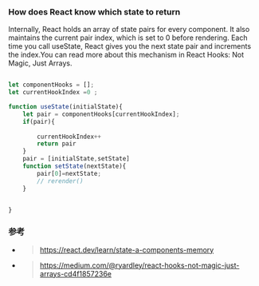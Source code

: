 
### How does React know which state to return 

Internally, React holds an array of state pairs for every component. It also maintains the current pair index, which is set to 0 before rendering. Each time you call useState, React gives you the next state pair and increments the index.You can read more about this mechanism in React Hooks: Not Magic, Just Arrays.


``` javascript

let componentHooks = [];
let currentHookIndex =0 ;

function useState(initialState){
    let pair = componentHooks[currentHookIndex];
    if(pair){
        
        currentHookIndex++
        return pair
    }
    pair = [initialState,setState]
    function setState(nextState){
        pair[0]=nextState;
        // rerender()
    }


}


```


### 参考
* > https://react.dev/learn/state-a-components-memory
* > https://medium.com/@ryardley/react-hooks-not-magic-just-arrays-cd4f1857236e